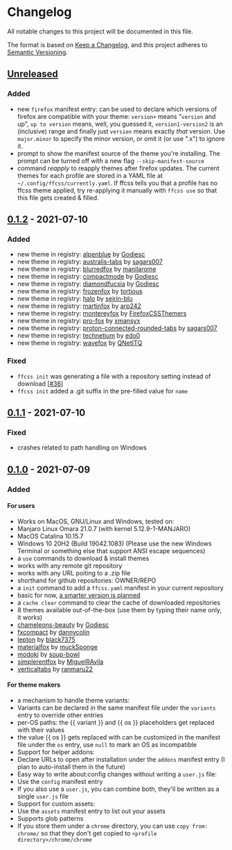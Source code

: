 # Changelog

All notable changes to this project will be documented in this file.

The format is based on [Keep a Changelog](https://keepachangelog.com/en/1.0.0/),
and this project adheres to [Semantic Versioning](https://semver.org/spec/v2.0.0.html).

## [Unreleased]

### Added

- new `firefox` manifest entry: can be used to declare which versions of firefox are compatible with your theme: `version+` means "`version` and up", `up to version` means, well, you guessed it, `version1-version2` is an (inclusive) range and finally just `version` means exactly _that_ version. Use `major.minor` to specify the minor version, or omit it (or use ".x") to ignore it.
- prompt to show the manifest source of the theme you're installing. The prompt can be turned off with a new flag `--skip-manifest-source`
- command _reapply_ to reapply themes after firefox updates. The current themes for each profile are stored in a YAML file at `~/.config/ffcss/currently.yaml`. If ffcss tells you that a profile has no ffcss theme applied, try re-applying it manually with `ffcss use` so that this file gets created & filled.

## [0.1.2] - 2021-07-10

### Added

- new theme in registry: [alpenblue](https://github.com/Godiesc/AlpenBlue) by [Godiesc](https://github.com/Godiesc)
- new theme in registry: [australis-tabs](https://github.com/sagars007/Australis-like-tabs-FF-ProtonUI-changes) by [sagars007](https://github.com/sagars007)
- new theme in registry: [blurredfox](https://github.com/manilarome/blurredfox) by [manilarome](https://github.com/manilarome)
- new theme in registry: [compactmode](https://github.com/Godiesc/compactmodefirefoxcss) by [Godiesc](https://github.com/Godiesc)
- new theme in registry: [diamondfucsia](https://github.com/Godiesc/DiamondFucsia) by [Godiesc](https://github.com/Godiesc)
- new theme in registry: [frozenfox](https://github.com/tortious/FrozenFox) by [tortious](https://github.com/tortious)
- new theme in registry: [halo](https://github.com/seirin-blu/Firefox-Halo) by [seirin-blu](https://github.com/seirin-blu)
- new theme in registry: [martinfox](https://github.com/arp242/MartinFox) by [arp242](https://github.com/arp242)
- new theme in registry: [montereyfox](https://github.com/FirefoxCSSThemers/Monterey-Fox) by [FirefoxCSSThemers](https://github.com/FirefoxCSSThemers)
- new theme in registry: [pro-fox](https://github.com/xmansyx/Pro-Fox) by [xmansyx](https://github.com/xmansyx)
- new theme in registry: [proton-connected-rounded-tabs](https://github.com/sagars007/Proton-UI-connected-rounded-tabs) by [sagars007](https://github.com/sagars007)
- new theme in registry: [technetium](https://github.com/edo0/Technetium) by [edo0](https://github.com/edo0)
- new theme in registry: [wavefox](https://github.com/QNetITQ/WaveFox) by [QNetITQ](https://github.com/QNetITQ)

### Fixed

- `ffcss init` was generating a file with a repository setting instead of download [[#36](https://github.com/ewen-lbh/ffcss/issues/36)]
- `ffcss init` added a .git suffix in the pre-filled value for `name`

## [0.1.1] - 2021-07-10

### Fixed

- crashes related to path handling on Windows

## [0.1.0] - 2021-07-09

### Added

#### For users
- Works on MacOS, GNU/Linux and Windows, tested on:
- Manjaro Linux Omara 21.0.7 (with kernel 5.12.9-1-MANJARO)
- MacOS Catalina 10.15.7
- Windows 10 20H2 (Build 19042.1083) (Please use the new Windows Terminal or something else that support ANSI escape sequences)
- a `use` commands to download & install themes
- works with any remote git repository
- works with any URL poiting to a .zip file
- shorthand for github repositories: OWNER/REPO
- a `init` command to add a `ffcss.yaml` manifest in your current repository
- basic for now, [a smarter version is planned](https://github.com/ewen-lbh/ffcss/issues/20)
- a `cache clear` command to clear the cache of downloaded repositories
- 8 themes available out-of-the-box (use them by typing their name only, it works)
- [chameleons-beauty](https://github.com/Godiesc/Chameleons-Beauty) by [Godiesc](https://github.com/Godiesc)
- [fxcompact](https://github.com/dannycolin/fx-compact-mode) by [dannycolin](https://github.com/dannycolin)
- [lepton](https://github.com/black7375/Firefox-UI-Fix) by [black7375](https://github.com/black7375)
- [materialfox](https://github.com/muckSponge/MaterialFox) by [muckSponge](https://github.com/muckSponge)
- [modoki](https://github.com/soup-bowl/Modoki-FirefoxCSS) by [soup-bowl](https://github.com/soup-bowl)
- [simplerentfox](https://github.com/MiguelRAvila/SimplerentFox) by [MiguelRAvila](https://github.com/MiguelRAvila)
- [verticaltabs](https://github.com/ranmaru22/firefox-vertical-tabs) by [ranmaru22](https://github.com/ranmaru22)
#### For theme makers
- a mechanism to handle theme variants:
- Variants can be declared in the same manifest file under the `variants` entry to override other entries
- per-OS paths: the {{ variant }} and {{ os }} placeholders get replaced with their values
- the value {{ os }} gets replaced with can be customized in the manifest file under the `os` entry, use `null` to mark an OS as incompatible
- Support for helper addons:
- Declare URLs to open after installation under the `addons` manifest entry (I plan to auto-install them in the future)
- Easy way to write about:config changes without writing a `user.js` file:
- Use the `config` manifest entry
- If you also use a `user.js`, you can combine both, they'll be written as a single `user.js` file
- Support for custom assets:
- Use the `assets` manifest entry to list out your assets
- Supports glob patterns
- If you store them under a `chrome` directory, you can use `copy from: chrome/` so that they don't get copied to `<profile directory>/chrome/chrome`

[Unreleased]: https://github.com/ewen-lbh/ffcss/compare/v0.1.2...HEAD
[0.1.2]: https://github.com/ewen-lbh/ffcss/compare/v0.1.1...v0.1.2
[0.1.1]: https://github.com/ewen-lbh/ffcss/compare/v0.1.0...v0.1.1
[0.1.0]: https://github.com/ewen-lbh/ffcss/releases/tag/v0.1.0

[//]: # (C3-2-DKAC:GGH:Rewen-lbh/ffcss:Tv{t})

